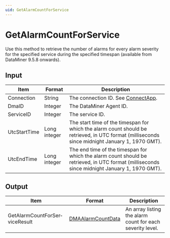 ```yaml
---
uid: GetAlarmCountForService
---
```


# GetAlarmCountForService

Use this method to retrieve the number of alarms for every alarm severity for the specified service during the specified timespan (available from DataMiner 9.5.8 onwards).

## Input

| Item | Format | Description |
|--|--|--|
| Connection | String | The connection ID. See [ConnectApp](xref:ConnectApp). |
| DmaID | Integer | The DataMiner Agent ID. |
| ServiceID | Integer | The service ID. |
| UtcStartTime | Long integer | The start time of the timespan for which the alarm count should be retrieved, in UTC format (milliseconds since midnight January 1, 1970 GMT). |
| UtcEndTime | Long integer | The end time of the timespan for which the alarm count should be retrieved, in UTC format (milliseconds since midnight January 1, 1970 GMT). |

## Output

| Item | Format | Description |
|--|--|--|
| GetAlarmCountForSer­viceResult | [DMAAlarmCountData](xref:DMAAlarmCountData) | An array listing the alarm count for each severity level. |
